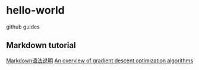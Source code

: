 # hello-world
github guides
## Markdown tutorial
[Markdown语法说明](http://wowubuntu.com/markdown/)
[An overview of gradient descent optimization algorithms](http://ruder.io/optimizing-gradient-descent/)
